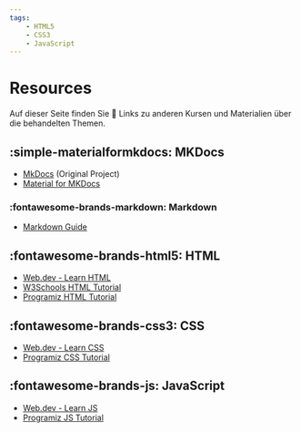```yaml
---
tags:
    - HTML5
    - CSS3
    - JavaScript
---
```


# Resources

Auf dieser Seite finden Sie :link: Links zu anderen Kursen und Materialien über die behandelten Themen.

## :simple-materialformkdocs: MKDocs

- [MkDocs](https://www.mkdocs.org/) (Original Project)
- [Material for MKDocs](https://squidfunk.github.io/mkdocs-material/)



### :fontawesome-brands-markdown: Markdown

- [Markdown Guide](https://www.markdownguide.org/)

## :fontawesome-brands-html5: HTML 

- [Web.dev - Learn HTML](https://web.dev/learn/html)
- [W3Schools HTML Tutorial](https://www.w3schools.com/html/default.asp)
- [Programiz HTML Tutorial](https://www.programiz.com/html/what-is-html)

## :fontawesome-brands-css3: CSS

- [Web.dev - Learn CSS](https://web.dev/learn/css)
- [Programiz CSS Tutorial](https://www.programiz.com/css/getting-started)


## :fontawesome-brands-js: JavaScript

- [Web.dev - Learn JS](https://web.dev/learn/javascript)
- [Programiz JS Tutorial](https://www.programiz.com/javascript/get-started)